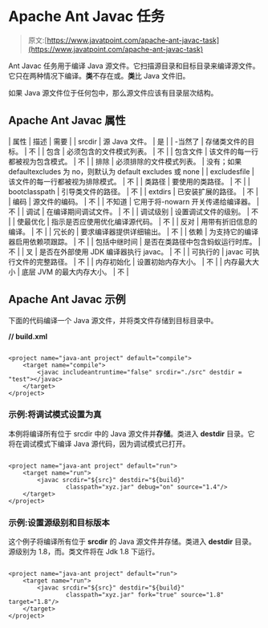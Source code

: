 # Apache Ant Javac 任务

> 原文:[https://www.javatpoint.com/apache-ant-javac-task](https://www.javatpoint.com/apache-ant-javac-task)

Ant Javac 任务用于编译 Java 源文件。它扫描源目录和目标目录来编译源文件。它只在两种情况下编译。**类**不存在或。**类**比 Java 文件旧。

如果 Java 源文件位于任何包中，那么源文件应该有目录层次结构。

## Apache Ant Javac 属性

| 属性 | 描述 | 需要 |
| srcdir | 源 Java 文件。 | 是 |
| -当然了 | 存储类文件的目标。 | 不 |
| 包含 | 必须包含的文件模式列表。 | 不 |
| 包含文件 | 该文件的每一行都被视为包含模式。 | 不 |
| 排除 | 必须排除的文件模式列表。 | 没有；如果 defaultexcludes 为 no，则默认为 default excludes 或 none |
| excludesfile | 该文件的每一行都被视为排除模式。 | 不 |
| 类路径 | 要使用的类路径。 | 不 |
| bootclasspath | 引导类文件的路径。 | 不 |
| extdirs | 已安装扩展的路径。 | 不 |
| 编码 | 源文件的编码。 | 不 |
| 不知道 | 它用于将-nowarn 开关传递给编译器。 | 不 |
| 调试 | 在编译期间调试文件。 | 不 |
| 调试级别 | 设置调试文件的级别。 | 不 |
| 使最优化 | 指示是否应使用优化编译源代码。 | 不 |
| 反对 | 用带有折旧信息的编译。 | 不 |
| 冗长的 | 要求编译器提供详细输出。 | 不 |
| 依赖 | 为支持它的编译器启用依赖项跟踪。 | 不 |
| 包括中继时间 | 是否在类路径中包含蚂蚁运行时库。 | 不 |
| 叉 | 是否在外部使用 JDK 编译器执行 javac。 | 不 |
| 可执行的 | javac 可执行文件的完整路径。 | 不 |
| 内存初始化 | 设置初始内存大小。 | 不 |
| 内存最大大小 | 底层 JVM 的最大内存大小。 | 不 |

## Apache Ant Javac 示例

下面的代码编译一个 Java 源文件，并将类文件存储到目标目录中。

**// build.xml**

```

<project name="java-ant project" default="compile">	
	<target name="compile">
		<javac includeantruntime="false" srcdir="./src" destdir = "test"></javac>
	</target>
</project>

```

### 示例:将调试模式设置为真

本例将编译所有位于 srcdir 中的 Java 源文件并**存储**。类进入 **destdir** 目录。它将在调试模式下编译 Java 源代码，因为调试模式已打开。

```

<project name="java-ant project" default="run">	
	<target name="run">
		<javac srcdir="${src}" destdir="${build}"
       			classpath="xyz.jar" debug="on" source="1.4"/>
    </target>
</project>

```

### 示例:设置源级别和目标版本

这个例子将编译所有位于 **srcdir** 的 Java 源文件并存储。类进入 **destdir** 目录。源级别为 1.8，而。类文件将在 Jdk 1.8 下运行。

```

<project name="java-ant project" default="run">	
	<target name="run">
		<javac srcdir="${src}" destdir="${build}"
       			classpath="xyz.jar" fork="true" source="1.8" target="1.8"/>
    </target>
</project>

```